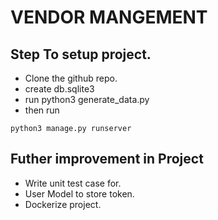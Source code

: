 # VENDOR MANGEMENT

## Step To setup project.
- Clone the github repo.
- create db.sqlite3
- run python3 generate_data.py
- then run 

```
python3 manage.py runserver
```

## Futher improvement in Project
- Write unit test case for.
- User Model to store token.
- Dockerize project. 